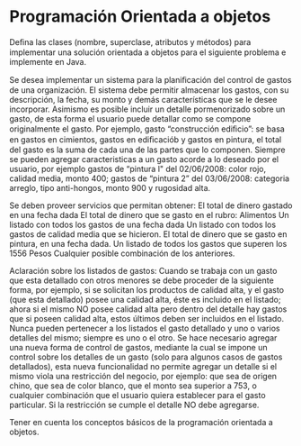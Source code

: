# Programación Orientada a objetos

Deﬁna las clases (nombre, superclase, atributos y métodos) para implementar una solución orientada a objetos para el siguiente problema e implemente en Java.

Se desea implementar un sistema para la planiﬁcación del control de gastos de una organización. El sistema debe permitir almacenar los gastos, con su descripción, la fecha, su monto y demás características que se le desee incorporar. Asimismo es
posible incluir un detalle pormenorizado sobre un gasto, de esta forma el usuario puede detallar como se compone originalmente el gasto. Por ejemplo, gasto “construcción ediﬁcio”: se basa en gastos en cimientos, gastos en ediﬁcaciób y gastos en pintura, el total del gasto es la suma de cada una de las partes que lo componen.
Siempre se pueden agregar caracteristicas a un gasto acorde a lo deseado por el usuario, por ejemplo gastos de “pintura l" del 02/06/2008: color rojo, calidad media, monto 400; gastos de “pintura 2” del 03/06/2008: categoria arreglo, tipo anti-hongos,
monto 900 y rugosidad alta.

Se deben proveer servicios que permitan obtener:
El total de dinero gastado en una fecha dada
El total de dinero que se gasto en el rubro: Alimentos
Un listado con todos los gastos de una fecha dada
Un listado con todos los gastos de calidad media que se hicieron.
El total de dinero que se gasto en pintura, en una fecha dada.
Un listado de todos los gastos que superen los 1556 Pesos
Cualquier posible combinación de los anteriores.


Aclaración sobre los listados de gastos: Cuando se trabaja con un gasto que esta detallado con otros menores se debe proceder de la siguiente forma, por ejemplo, si se solicitan los productos de calidad alta, y el gasto (que esta detallado) posee una calidad alta, éste es incluido en el listado; ahora si el mismo NO posee calidad alta pero dentro del detalle hay gastos que si poseen calidad alta, estos últimos deben ser incluidos en el listado. Nunca pueden pertenecer a los listados el gasto detallado y uno o varios detalles del mismo; siempre es uno o el otro.
Se hace necesario agregar una nueva forma de control de gastos, mediante la cual se impone un control sobre los detalles de un gasto (solo para algunos casos de gastos detallados), esta nueva funcionalidad no permite agregar un detalle si el mismo viola
una restricción del negocio, por ejemplo: que sea de origen chino, que sea de color blanco, que el monto sea superior a 753, o cualquier combinación que el usuario quiera establecer para el gasto particular. Si la restricción se cumple el detalle NO debe
agregarse.

Tener en cuenta los conceptos básicos de la programación orientada a objetos.